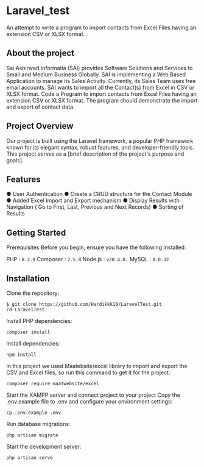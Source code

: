 # Laravel_test

An attempt to write a program to import contacts from Excel Files having an extension CSV or XLSX format.

## About the project

Sai Ashirwad Informatia (SAI) provides Software Solutions and Services to Small and Medium Business Globally. SAI is implementing a Web Based Application to manage its Sales Activity. Currently, its Sales Team uses free email accounts. SAI wants to import all the Contact(s) from Excel in CSV or XLSX format.
Code a Program to import contacts from Excel Files having an extension CSV or XLSX format.
The program should demonstrate the import and export of contact data.

## Project Overview

Our project is built using the Laravel framework, a popular PHP framework known for its elegant syntax, robust features, and developer-friendly tools. This project serves as a [brief description of the project's purpose and goals].

## Features

● User Authentication
● Create a CRUD structure for the Contact Module
● Added Excel Import and Export mechanism
● Display Results with Navigation ( Go to First, Last, Previous and Next Records)
● Sorting of Results

## Getting Started

Prerequisites
Before you begin, ensure you have the following installed:

PHP : `8.2.9`
Composer : `2.5.8`
Node.js : `v20.4.0.`
MySQL : `8.0.32`

## Installation

Clone the repository:

```
$ git clone https://github.com/Hardikkk10/LaravelTest.git 
cd LaravelTest
```


Install PHP dependencies:

```
composer install
```

Install dependencies:

```
npm install
```

In this project we used Maatebsite/excel library to import and export the CSV and Excel files, so run this command to get it for the project:

```
composer require maatwebsite/excel
```

Start the XAMPP server and connect project to your project
Copy the .env.example file to .env and configure your environment settings:

`cp .env.example .env`

Run database migrations:

```
php artisan migrate
```

Start the development server:

```
php artisan serve
```

